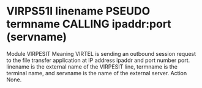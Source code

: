 # VIRPS51I linename PSEUDO termname CALLING ipaddr:port (servname)
Module
    VIRPESIT
Meaning
    VIRTEL is sending an outbound session request to the file transfer application at IP address ipaddr and port number port. linename is the external name of the VIRPESIT line, termname is the terminal name, and servname is the name of the external server.
Action
    None.
